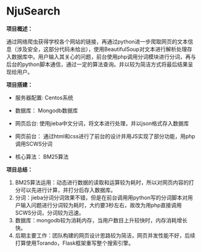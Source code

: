 # NjuSearch
**项目概述：**

通过网络爬虫获得学校各个网站的链接，再通过python进一步爬取网页的文本信息（涉及安全，这部分代码未给出），使用BeautifulSoup对文本进行解析处理存入数据库中。用户输入其关心的问题，前台使用php调用分词模块进行分词，再与后台的python脚本通信，通过一定的算法查询。并以较为简洁方式将最后结果呈现给用户。

**项目搭建：**

 - 服务器配置:
 Centos系统
 
 - 数据库：
 Mongodb数据库
 - 网页后台:
 使用jieba中文分词，将文本进行处理，并以json格式存入数据库
 
 - 网页前台：
通过html和css进行了前台的设计并用JS实现了部分功能，用php调用SCWS分词

 - 核心算法：
 BM25算法

**项目总结：**

 1. BM25算法运用：动态进行数据的读取和运算较为耗时，所以对网页内容的打分可以先进行计算，并打分后存入数据库。
 2. 分词：jieba分词分词效果不错，但是在前台调用用python写的分词脚本对用户输入问题进行分词较为耗时，大约要3秒左右，故改为用php直接调用SCWS分词，分词较为迅速。
 3. 数据库：mongodb较为消耗内存，当用户数目上升较快时，内存消耗增长快。
 4. 后期主要工作：团队构建的网页设计思路较为简洁，网页并发性能不好，后续打算使用Torando，Flask框架重写整个搜索引擎。
